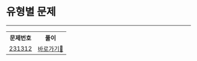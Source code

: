<h1>유형별 문제</h1>
<hr>

<table>
  <tr>
    <th>문제번호</th>
    <th>풀이</th>
   
  </tr>
  <tr>
    <td> <a href="http://www.naver.com">231312</a> </td>
    <td> <a href="http://www.naver.com">바로가기💨</a> </td>
   
  </tr>
</table>

